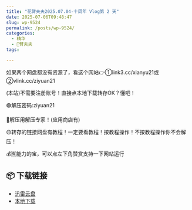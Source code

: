 ```yaml
---
title: "花臂夫夫2025.07.04-十周年 Vlog第 2 天"
date: 2025-07-06T09:48:47
slug: wp-9524
permalink: /posts/wp-9524/
categories:
  - 精华
  - 🌸臂夫夫
tags:

---
```


如果两个网盘都没有资源了，看这个网站👉①link3.cc/xianyu21或②vlink.cc/ziyuan21

(本站)不需要注册账号！直接点本地下载转存OK？懂吧！

🟢解压密码:ziyuan21

🔵解压用解压专家！(应用商店有)

🟡转存的链接网盘有教程！一定要看教程！按教程操作！不按教程操作你不会解压！

💰🈶能力的宝，可以点左下角赞赏支持一下网站运行

## 📦 下载链接
- [迅雷云盘](https://blziyuan21.com/pay-download/9524?key=dc577de8a8&down_id=0)
- [本地下载](https://blziyuan21.com/pay-download/9524?key=dc577de8a8&down_id=1)

